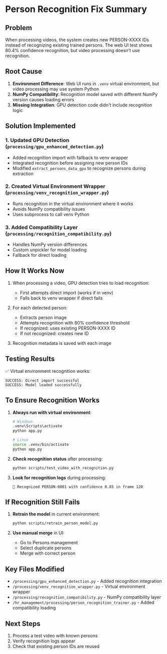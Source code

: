 # Person Recognition Fix Summary

## Problem
When processing videos, the system creates new PERSON-XXXX IDs instead of recognizing existing trained persons. The web UI test shows 80.4% confidence recognition, but video processing doesn't use recognition.

## Root Cause
1. **Environment Difference**: Web UI runs in `.venv` virtual environment, but video processing may use system Python
2. **NumPy Compatibility**: Recognition model saved with different NumPy version causes loading errors
3. **Missing Integration**: GPU detection code didn't include recognition logic

## Solution Implemented

### 1. Updated GPU Detection (`processing/gpu_enhanced_detection.py`)
- Added recognition import with fallback to venv wrapper
- Integrated recognition before assigning new person IDs
- Modified `extract_persons_data_gpu` to recognize persons during extraction

### 2. Created Virtual Environment Wrapper (`processing/venv_recognition_wrapper.py`)
- Runs recognition in the virtual environment where it works
- Avoids NumPy compatibility issues
- Uses subprocess to call venv Python

### 3. Added Compatibility Layer (`processing/recognition_compatibility.py`)
- Handles NumPy version differences
- Custom unpickler for model loading
- Fallback for direct loading

## How It Works Now

1. When processing a video, GPU detection tries to load recognition:
   - First attempts direct import (works if in venv)
   - Falls back to venv wrapper if direct fails

2. For each detected person:
   - Extracts person image
   - Attempts recognition with 80% confidence threshold
   - If recognized: uses existing PERSON-XXXX ID
   - If not recognized: creates new ID

3. Recognition metadata is saved with each image

## Testing Results

✅ Virtual environment recognition works:
```
SUCCESS: Direct import successful
SUCCESS: Model loaded successfully
```

## To Ensure Recognition Works

1. **Always run with virtual environment**:
   ```bash
   # Windows
   .venv\Scripts\activate
   python app.py
   
   # Linux
   source .venv/bin/activate
   python app.py
   ```

2. **Check recognition status** after processing:
   ```bash
   python scripts/test_video_with_recognition.py
   ```

3. **Look for recognition logs** during processing:
   ```
   🎯 Recognized PERSON-0001 with confidence 0.85 in frame 120
   ```

## If Recognition Still Fails

1. **Retrain the model** in current environment:
   ```bash
   python scripts/retrain_person_model.py
   ```

2. **Use manual merge** in UI:
   - Go to Persons management
   - Select duplicate persons
   - Merge with correct person

## Key Files Modified
- `/processing/gpu_enhanced_detection.py` - Added recognition integration
- `/processing/venv_recognition_wrapper.py` - Virtual environment wrapper
- `/processing/recognition_compatibility.py` - NumPy compatibility layer
- `/hr_management/processing/person_recognition_trainer.py` - Added compatibility loading

## Next Steps
1. Process a test video with known persons
2. Verify recognition logs appear
3. Check that existing person IDs are reused